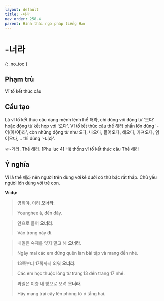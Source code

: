 ```yaml
---
layout: default
title: -너라
nav_order: 258.4
parent: Hình thái ngữ pháp tiếng Hàn
---
```


# -너라
{: .no_toc }

## Phạm trù

Vĩ tố kết thúc câu

## Cấu tạo

Là vĩ tố kết thúc câu dạng mệnh lệnh thể 해라, chỉ dùng với động từ '오다' hoặc động từ kết hợp với '오다'. Vĩ tố kết thúc câu thể 해라 phần lớn dùng '-어(아/여)라', còn những động từ như 오다, 나오다, 들어오다, 해오다, 가져오다, 읽어오다,... thì dùng '-너라'.

☞[-거라](/ngu-phap-tieng-han/docs/hinh-thai-ngu-phap-tieng-han/-거라), [Thể 해라](/ngu-phap-tieng-han/docs/hinh-thai-ngu-phap-tieng-han/the-해라), [\[Phụ lục 4\] Hệ thống vĩ tố kết thúc câu Thể 해라](/ngu-phap-tieng-han/docs/phu-luc/phu-luc-4-he-thong-vi-to-ket-thuc-cau)

## Ý nghĩa

Vì là thể 해라 nên người trên dùng với kẻ dưới có thứ bậc rất thấp. Chủ yếu người lớn dùng với trẻ con.

**Ví dụ:**

> 영희야, 이리 **오너라**.
>
> Younghee à, đến đây.

> 안으로 들어 **오너라**.
>
> Vào trong này đi.

> 내일은 숙제를 잊지 말고 해 **오너라**.
>
> Ngày mai các em đừng quên làm bài tập và mang đến nhé.

> 13쪽부터 17쪽까지 외워 **오너라**.
>
> Các em học thuộc lòng từ trang 13 đến trang 17 nhé.

> 과일은 이층 내 방으로 오려 **오너라**.
>
> Hãy mang trái cây lên phòng tôi ở tầng hai.
